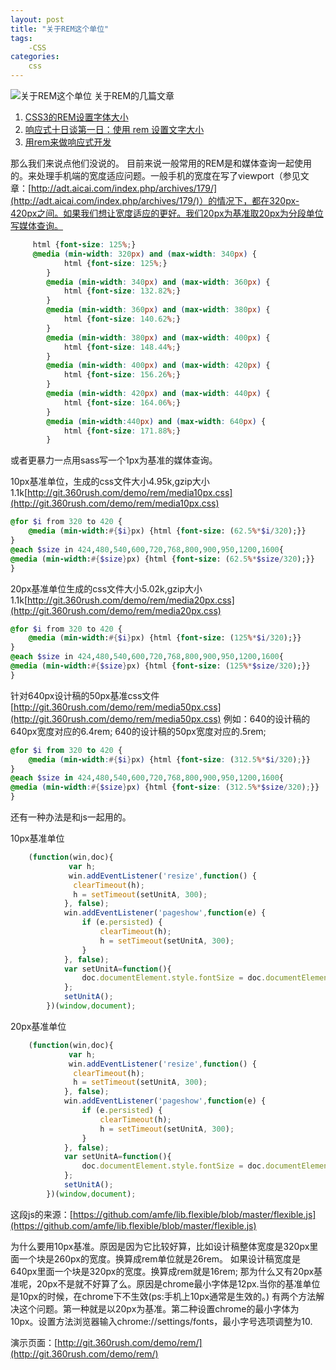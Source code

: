 ```yaml
---
layout: post
title: "关于REM这个单位"
tags:
    -CSS
categories:
    css
---
```


![关于REM这个单位](http://78rdvn.com1.z0.glb.clouddn.com/219698137.jpg)
关于REM的几篇文章

 1. [CSS3的REM设置字体大小](http://www.w3cplus.com/css3/define-font-size-with-css3-rem)
 2. [响应式十日谈第一日：使用 rem 设置文字大小](http://ued.taobao.org/blog/2013/05/rem-font-size/)
 3. [用rem来做响应式开发](http://www.520ued.com/article/53e98eafbb16a74c41b5de77)

那么我们来说点他们没说的。
目前来说一般常用的REM是和媒体查询一起使用的。来处理手机端的宽度适应问题。一般手机的宽度在写了viewport（参见文章：[http://adt.aicai.com/index.php/archives/179/](http://adt.aicai.com/index.php/archives/179/)）的情况下，都在320px-420px之间。如果我们想让宽度适应的更好。我们20px为基准取20px为分段单位写媒体查询。

```css
     html {font-size: 125%;}
     @media (min-width: 320px) and (max-width: 340px) {
            html {font-size: 125%;}
        }
        @media (min-width: 340px) and (max-width: 360px) {
            html {font-size: 132.82%;}
        }
        @media (min-width: 360px) and (max-width: 380px) {
            html {font-size: 140.62%;}
        }
        @media (min-width: 380px) and (max-width: 400px) {
            html {font-size: 148.44%;}
        }
        @media (min-width: 400px) and (max-width: 420px) {
            html {font-size: 156.26%;}
        }
        @media (min-width: 420px) and (max-width: 440px) {
            html {font-size: 164.06%;}
        }
        @media (min-width:440px) and (max-width: 640px) {
            html {font-size: 171.88%;}
        }
```

或者更暴力一点用sass写一个1px为基准的媒体查询。

10px基准单位，生成的css文件大小4.95k,gzip大小1.1k[http://git.360rush.com/demo/rem/media10px.css](http://git.360rush.com/demo/rem/media10px.css)

```sass
@for $i from 320 to 420 {
    @media (min-width:#{$i}px) {html {font-size: (62.5%*$i/320);}}
}
@each $size in 424,480,540,600,720,768,800,900,950,1200,1600{ 
@media (min-width:#{$size}px) {html {font-size: (62.5%*$size/320);}}
}
```

20px基准单位生成的css文件大小5.02k,gzip大小1.1k[http://git.360rush.com/demo/rem/media20px.css](http://git.360rush.com/demo/rem/media20px.css)

```sass
@for $i from 320 to 420 {
    @media (min-width:#{$i}px) {html {font-size: (125%*$i/320);}}
}
@each $size in 424,480,540,600,720,768,800,900,950,1200,1600{ 
@media (min-width:#{$size}px) {html {font-size: (125%*$size/320);}}
}
```

针对640px设计稿的50px基准css文件[http://git.360rush.com/demo/rem/media50px.css](http://git.360rush.com/demo/rem/media50px.css)
例如：640的设计稿的640px宽度对应的6.4rem;
640的设计稿的50px宽度对应的.5rem;

```scss
@for $i from 320 to 420 {
    @media (min-width:#{$i}px) {html {font-size: (312.5%*$i/320);}}
}
@each $size in 424,480,540,600,720,768,800,900,950,1200,1600{ 
@media (min-width:#{$size}px) {html {font-size: (312.5%*$size/320);}}
}
```

还有一种办法是和js一起用的。

10px基准单位

```javascript
    (function(win,doc){
             var h;
             win.addEventListener('resize',function() {
              clearTimeout(h);
              h = setTimeout(setUnitA, 300);
            }, false);
            win.addEventListener('pageshow',function(e) {
                if (e.persisted) {
                    clearTimeout(h);
                    h = setTimeout(setUnitA, 300);
                }
            }, false);
            var setUnitA=function(){
                doc.documentElement.style.fontSize = doc.documentElement.clientWidth/32 + 'px';
            };
            setUnitA();
        })(window,document);
```

20px基准单位

```javascript
    (function(win,doc){
             var h;
             win.addEventListener('resize',function() {
              clearTimeout(h);
              h = setTimeout(setUnitA, 300);
            }, false);
            win.addEventListener('pageshow',function(e) {
                if (e.persisted) {
                    clearTimeout(h);
                    h = setTimeout(setUnitA, 300);
                }
            }, false);
            var setUnitA=function(){
                doc.documentElement.style.fontSize = doc.documentElement.clientWidth/16 + 'px';
            };
            setUnitA();
        })(window,document);
```

这段js的来源：[https://github.com/amfe/lib.flexible/blob/master/flexible.js](https://github.com/amfe/lib.flexible/blob/master/flexible.js)

为什么要用10px基准。原因是因为它比较好算，比如设计稿整体宽度是320px里面一个块是260px的宽度。换算成rem单位就是26rem。
如果设计稿宽度是640px里面一个块是320px的宽度。换算成rem就是16rem;
那为什么又有20px基准呢，20px不是就不好算了么。原因是chrome最小字体是12px.当你的基准单位是10px的时候，在chrome下不生效(ps:手机上10px通常是生效的。)
有两个方法解决这个问题。第一种就是以20px为基准。第二种设置chrome的最小字体为10px。设置方法浏览器输入chrome://settings/fonts，最小字号选项调整为10.

演示页面：[http://git.360rush.com/demo/rem/](http://git.360rush.com/demo/rem/)